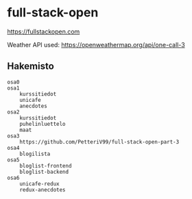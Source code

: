 # full-stack-open
https://fullstackopen.com

Weather API used: https://openweathermap.org/api/one-call-3

## Hakemisto

    osa0
    osa1
        kurssitiedot
        unicafe
        anecdotes
    osa2
        kurssitiedot
        puhelinluettelo
        maat
    osa3
        https://github.com/PetteriV99/full-stack-open-part-3
    osa4
        blogilista
    osa5
        bloglist-frontend
        bloglist-backend
    osa6
        unicafe-redux
        redux-anecdotes


